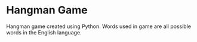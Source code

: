 # Hangman Game

Hangman game created using Python. Words used in game are all possible words in the English language.
